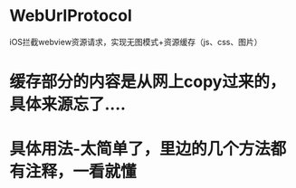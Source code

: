 # WebUrlProtocol
iOS拦截webview资源请求，实现无图模式+资源缓存（js、css、图片）

# 缓存部分的内容是从网上copy过来的，具体来源忘了....

# 具体用法-太简单了，里边的几个方法都有注释，一看就懂
